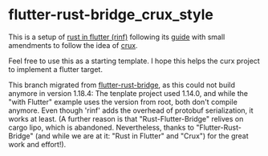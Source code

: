 # flutter-rust-bridge_crux_style

This is a setup of [rust in flutter (rinf)](https://rinf-docs.cunarist.com) following its [guide](https://cjycode.com/flutter_rust_bridge/tutorial_with_flutter.html) with small amendments to follow the idea of [crux](https://github.com/redbadger/crux).

Feel free to use this as a starting template. I hope this helps the curx project to implement a flutter target.

This branch migrated from [flutter-rust-bridge](https://github.com/fzyzcjy/flutter_rust_bridge), as this could not build anymore in version 1.18.4: The tenplate project used 1.14.0, and while the "with Flutter" example uses the version from root, both don't compile anymore.
Even though 'rinf' adds the overhead of protobuf serialization, it works at least. (A further reason is that "Rust-Flutter-Bridge" relives on cargo lipo, which is abandoned. Nevertheless, thanks to "Flutter-Rust-Bridge" (and while we are at it: "Rust in Flutter" and "Crux") for the great work and effort!).
